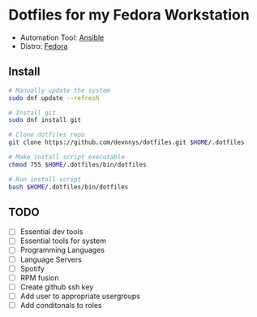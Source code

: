 # Dotfiles for my Fedora Workstation
- Automation Tool: [Ansible](https://github.com/ansible/ansible)
- Distro: [Fedora](https://alt.fedoraproject.org/)

## Install
```bash
# Manually update the system
sudo dnf update --refresh

# Install git
sudo dnf install git

# Clone dotfiles repo
git clone https://github.com/devnnys/dotfiles.git $HOME/.dotfiles

# Make install script executable
chmod 755 $HOME/.dotfiles/bin/dotfiles

# Run install script
bash $HOME/.dotfiles/bin/dotfiles
```

## TODO
- [ ] Essential dev tools
- [ ] Essential tools for system
- [ ] Programming Languages
- [ ] Language Servers
- [ ] Spotify
- [ ] RPM fusion
- [ ] Create github ssh key
- [ ] Add user to appropriate usergroups
- [ ] Add conditonals to roles
